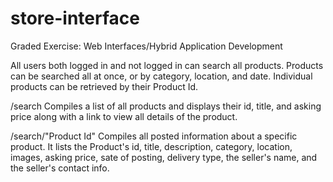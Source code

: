 # store-interface
Graded Exercise: Web Interfaces/Hybrid Application Development

All users both logged in and not logged in can search all products. Products can be searched all at once, or by category, location, and date. Individual products can be retrieved by their Product Id. 

/search
Compiles a list of all products and displays their id, title, and asking price along with a link to view all details of the product. 

/search/"Product Id"
Compiles all posted information about a specific product. It lists the Product's id, title, description, category, location, images, asking price, sate of posting, delivery type, the seller's name, and the seller's contact info.
